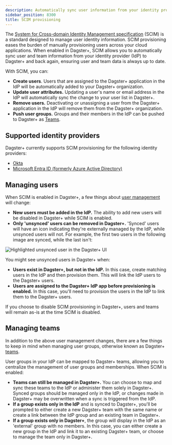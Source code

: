 ```yaml
---
description: Automatically sync user information from your identity provider to Dagster+ and back with SCIM provisioning.
sidebar_position: 8300
title: SCIM provisioning
---
```


The [System for Cross-domain Identity Management specification](https://scim.cloud/) (SCIM) is a standard designed to manage user identity information. SCIM provisioning eases the burden of manually provisioning users across your cloud applications. When enabled in Dagster+, SCIM allows you to automatically sync user and team information from your identity provider (IdP) to Dagster+ and back again, ensuring user and team data is always up to date.

With SCIM, you can:

- **Create users**. Users that are assigned to the Dagster+ application in the IdP will be automatically added to your Dagster+ organization.
- **Update user attributes.** Updating a user's name or email address in the IdP will automatically sync the change to your user list in Dagster+.
- **Remove users.** Deactivating or unassigning a user from the Dagster+ application in the IdP will remove them from the Dagster+ organization.
- **Push user groups.** Groups and their members in the IdP can be pushed to Dagster+ as [Teams](/deployment/dagster-plus/authentication-and-access-control/rbac/teams).

## Supported identity providers

Dagster+ currently supports SCIM provisioning for the following identity providers:

- [Okta](/deployment/dagster-plus/authentication-and-access-control/scim/okta-scim)
- [Microsoft Entra ID (formerly Azure Active Directory)](/deployment/dagster-plus/authentication-and-access-control/scim/entra-id-scim)

## Managing users

When SCIM is enabled in Dagster+, a few things about [user management](/deployment/dagster-plus/authentication-and-access-control/rbac/users) will change:

- **New users must be added in the IdP.** The ability to add new users will be disabled in Dagster+ while SCIM is enabled.
- **Only 'unsynced' users can be removed in Dagster+.** 'Synced' users will have an icon indicating they're externally managed by the IdP, while unsynced users will not. For example, the first two users in the following image are synced, while the last isn't:

![Highlighted unsynced user in the Dagster+ UI](/images/dagster-plus/features/authentication-and-access-control/scim-unsynced-user.png)

You might see unsynced users in Dagster+ when:

- **Users exist in Dagster+, but not in the IdP.** In this case, create matching users in the IdP and then provision them. This will link the IdP users to the Dagster+ users.
- **Users are assigned to the Dagster+ IdP app before provisioning is enabled.** In this case, you'll need to provision the users in the IdP to link them to the Dagster+ users.

If you choose to disable SCIM provisioning in Dagster+, users and teams will remain as-is at the time SCIM is disabled.

## Managing teams

In addition to the above user management changes, there are a few things to keep in mind when managing user groups, otherwise known as Dagster+ [teams](/deployment/dagster-plus/authentication-and-access-control/rbac/teams).

User groups in your IdP can be mapped to Dagster+ teams, allowing you to centralize the management of user groups and memberships. When SCIM is enabled:

- **Teams can still be managed in Dagster+.** You can choose to map and sync these teams to the IdP or administer them solely in Dagster+. Synced groups should be managed only in the IdP, or changes made in Dagster+ may be overwritten when a sync is triggered from the IdP.
- **If a group exists only in the IdP** and is synced to Dagster+, you'll be prompted to either create a new Dagster+ team with the same name or create a link between the IdP group and an existing team in Dagster+.
- **If a group exists only in Dagster+**, the group will display in the IdP as an 'external' group with no members. In this case, you can either create a new group in the IdP and link it to an existing Dagster+ team, or choose to manage the team only in Dagster+.
